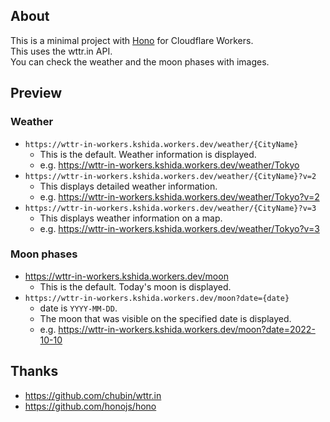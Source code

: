 ## About

This is a minimal project with [Hono](https://github.com/honojs/hono/) for Cloudflare Workers.  
This uses the wttr.in API.  
You can check the weather and the moon phases with images.

## Preview

### Weather

- `https://wttr-in-workers.kshida.workers.dev/weather/{CityName}`
  - This is the default. Weather information is displayed.
  - e.g. https://wttr-in-workers.kshida.workers.dev/weather/Tokyo
- `https://wttr-in-workers.kshida.workers.dev/weather/{CityName}?v=2`
  - This displays detailed weather information.
  - e.g. https://wttr-in-workers.kshida.workers.dev/weather/Tokyo?v=2
- `https://wttr-in-workers.kshida.workers.dev/weather/{CityName}?v=3`
  - This displays weather information on a map.
  - e.g. https://wttr-in-workers.kshida.workers.dev/weather/Tokyo?v=3

### Moon phases

- https://wttr-in-workers.kshida.workers.dev/moon
  - This is the default. Today's moon is displayed.
- `https://wttr-in-workers.kshida.workers.dev/moon?date={date}`
  - date is `YYYY-MM-DD`.
  - The moon that was visible on the specified date is displayed.
  - e.g. https://wttr-in-workers.kshida.workers.dev/moon?date=2022-10-10

## Thanks

- https://github.com/chubin/wttr.in
- https://github.com/honojs/hono
